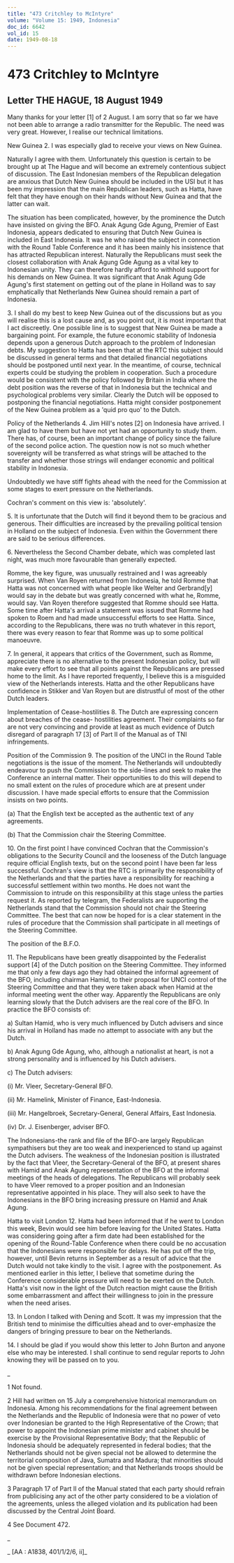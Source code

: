 ```yaml
---
title: "473 Critchley to McIntyre"
volume: "Volume 15: 1949, Indonesia"
doc_id: 6642
vol_id: 15
date: 1949-08-18
---
```


# 473 Critchley to McIntyre

## Letter THE HAGUE, 18 August 1949

Many thanks for your letter [1] of 2 August. I am sorry that so far we have not been able to arrange a radio transmitter for the Republic. The need was very great. However, I realise our technical limitations.

New Guinea 2. I was especially glad to receive your views on New Guinea.

Naturally I agree with them. Unfortunately this question is certain to be brought up at The Hague and will become an extremely contentious subject of discussion. The East Indonesian members of the Republican delegation are anxious that Dutch New Guinea should be included in the USI but it has been my impression that the main Republican leaders, such as Hatta, have felt that they have enough on their hands without New Guinea and that the latter can wait.

The situation has been complicated, however, by the prominence the Dutch have insisted on giving the BFO. Anak Agung Gde Agung, Premier of East Indonesia, appears dedicated to ensuring that Dutch New Guinea is included in East Indonesia. It was he who raised the subject in connection with the Round Table Conference and it has been mainly his insistence that has attracted Republican interest. Naturally the Republicans must seek the closest collaboration with Anak Agung Gde Agung as a vital key to Indonesian unity. They can therefore hardly afford to withhold support for his demands on New Guinea. It was significant that Anak Agung Gde Agung's first statement on getting out of the plane in Holland was to say emphatically that Netherlands New Guinea should remain a part of Indonesia.

3\. I shall do my best to keep New Guinea out of the discussions but as you will realise this is a lost cause and, as you point out, it is most important that I act discreetly. One possible line is to suggest that New Guinea be made a bargaining point. For example, the future economic stability of Indonesia depends upon a generous Dutch approach to the problem of Indonesian debts. My suggestion to Hatta has been that at the RTC this subject should be discussed in general terms and that detailed financial negotiations should be postponed until next year. In the meantime, of course, technical experts could be studying the problem in cooperation. Such a procedure would be consistent with the policy followed by Britain in India where the debt position was the reverse of that in Indonesia but the technical and psychological problems very similar. Clearly the Dutch will be opposed to postponing the financial negotiations. Hatta might consider postponement of the New Guinea problem as a 'quid pro quo' to the Dutch.

Policy of the Netherlands 4. Jim Hill's notes [2] on Indonesia have arrived. I am glad to have them but have not yet had an opportunity to study them. There has, of course, been an important change of policy since the failure of the second police action. The question now is not so much whether sovereignty will be transferred as what strings will be attached to the transfer and whether those strings will endanger economic and political stability in Indonesia.

Undoubtedly we have stiff fights ahead with the need for the Commission at some stages to exert pressure on the Netherlands.

Cochran's comment on this view is: 'absolutely'.

5\. It is unfortunate that the Dutch will find it beyond them to be gracious and generous. Their difficulties are increased by the prevailing political tension in Holland on the subject of Indonesia. Even within the Government there are said to be serious differences.

6\. Nevertheless the Second Chamber debate, which was completed last night, was much more favourable than generally expected.

Romme, the key figure, was unusually restrained and I was agreeably surprised. When Van Royen returned from Indonesia, he told Romme that Hatta was not concerned with what people like Welter and Gerbrand[y] would say in the debate but was greatly concerned with what he, Romme, would say. Van Royen therefore suggested that Romme should see Hatta. Some time after Hatta's arrival a statement was issued that Romme had spoken to Roem and had made unsuccessful efforts to see Hatta. Since, according to the Republicans, there was no truth whatever in this report, there was every reason to fear that Romme was up to some political manoeuvre.

7\. In general, it appears that critics of the Government, such as Romme, appreciate there is no alternative to the present Indonesian policy, but will make every effort to see that all points against the Republicans are pressed home to the limit. As I have reported frequently, I believe this is a misguided view of the Netherlands interests. Hatta and the other Republicans have confidence in Stikker and Van Royen but are distrustful of most of the other Dutch leaders.

Implementation of Cease-hostilities 8. The Dutch are expressing concern about breaches of the cease- hostilities agreement. Their complaints so far are not very convincing and provide at least as much evidence of Dutch disregard of paragraph 17 [3] of Part II of the Manual as of TNI infringements.

Position of the Commission 9. The position of the UNCI in the Round Table negotiations is the issue of the moment. The Netherlands will undoubtedly endeavour to push the Commission to the side-lines and seek to make the Conference an internal matter. Their opportunities to do this will depend to no small extent on the rules of procedure which are at present under discussion. I have made special efforts to ensure that the Commission insists on two points.

(a) That the English text be accepted as the authentic text of any agreements.

(b) That the Commission chair the Steering Committee.

10\. On the first point I have convinced Cochran that the Commission's obligations to the Security Council and the looseness of the Dutch language require official English texts, but on the second point I have been far less successful. Cochran's view is that the RTC is primarily the responsibility of the Netherlands and that the parties have a responsibility for reaching a successful settlement within two months. He does not want the Commission to intrude on this responsibility at this stage unless the parties request it. As reported by telegram, the Federalists are supporting the Netherlands stand that the Commission should not chair the Steering Committee. The best that can now be hoped for is a clear statement in the rules of procedure that the Commission shall participate in all meetings of the Steering Committee.

The position of the B.F.O.

11\. The Republicans have been greatly disappointed by the Federalist support [4] of the Dutch position on the Steering Committee. They informed me that only a few days ago they had obtained the informal agreement of the BFO, including chairman Hamid, to their proposal for UNCI control of the Steering Committee and that they were taken aback when Hamid at the informal meeting went the other way. Apparently the Republicans are only learning slowly that the Dutch advisers are the real core of the BFO. In practice the BFO consists of:

a) Sultan Hamid, who is very much influenced by Dutch advisers and since his arrival in Holland has made no attempt to associate with any but the Dutch.

b) Anak Agung Gde Agung, who, although a nationalist at heart, is not a strong personality and is influenced by his Dutch advisers.

c) The Dutch advisers:

(i) Mr. Vleer, Secretary-General BFO.

(ii) Mr. Hamelink, Minister of Finance, East-Indonesia.

(iii) Mr. Hangelbroek, Secretary-General, General Affairs, East Indonesia.

(iv) Dr. J. Eisenberger, adviser BFO.

The Indonesians-the rank and file of the BFO-are largely Republican sympathisers but they are too weak and inexperienced to stand up against the Dutch advisers. The weakness of the Indonesian position is illustrated by the fact that Vleer, the Secretary-General of the BFO, at present shares with Hamid and Anak Agung representation of the BFO at the informal meetings of the heads of delegations. The Republicans will probably seek to have Vleer removed to a proper position and an Indonesian representative appointed in his place. They will also seek to have the Indonesians in the BFO bring increasing pressure on Hamid and Anak Agung.

Hatta to visit London 12. Hatta had been informed that if he went to London this week, Bevin would see him before leaving for the United States. Hatta was considering going after a firm date had been established for the opening of the Round-Table Conference when there could be no accusation that the Indonesians were responsible for delays. He has put off the trip, however, until Bevin returns in September as a result of advice that the Dutch would not take kindly to the visit. I agree with the postponement. As mentioned earlier in this letter, I believe that sometime during the Conference considerable pressure will need to be exerted on the Dutch. Hatta's visit now in the light of the Dutch reaction might cause the British some embarrassment and affect their willingness to join in the pressure when the need arises.

13\. In London I talked with Dening and Scott. It was my impression that the British tend to minimise the difficulties ahead and to over-emphasize the dangers of bringing pressure to bear on the Netherlands.

14\. I should be glad if you would show this letter to John Burton and anyone else who may be interested. I shall continue to send regular reports to John knowing they will be passed on to you.

_

1 Not found.

2 Hill had written on 15 July a comprehensive historical memorandum on Indonesia. Among his recommendations for the final agreement between the Netherlands and the Republic of Indonesia were that no power of veto over Indonesian be granted to the High Representative of the Crown; that power to appoint the Indonesian prime minister and cabinet should be exercise by the Provisional Representative Body; that the Republic of Indonesia should be adequately represented in federal bodies; that the Netherlands should not be given special not be allowed to determine the territorial composition of Java, Sumatra and Madura; that minorities should not be given special representation; and that Netherlands troops should be withdrawn before Indonesian elections.

3 Paragraph 17 of Part II of the Manual stated that each party should refrain from publicising any act of the other party considered to be a violation of the agreements, unless the alleged violation and its publication had been discussed by the Central Joint Board.

4 See Document 472.

_

_ [AA : A1838, 401/1/2/6, ii]_
